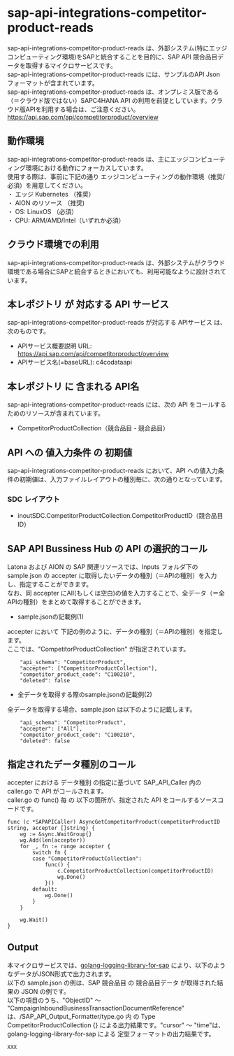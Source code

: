 # sap-api-integrations-competitor-product-reads  
sap-api-integrations-competitor-product-reads は、外部システム(特にエッジコンピューティング環境)をSAPと統合することを目的に、SAP API 競合品目データを取得するマイクロサービスです。  
sap-api-integrations-competitor-product-reads には、サンプルのAPI Json フォーマットが含まれています。  
sap-api-integrations-competitor-product-reads は、オンプレミス版である（＝クラウド版ではない）SAPC4HANA API の利用を前提としています。クラウド版APIを利用する場合は、ご注意ください。  
https://api.sap.com/api/competitorproduct/overview  

## 動作環境
sap-api-integrations-competitor-product-reads は、主にエッジコンピューティング環境における動作にフォーカスしています。   
使用する際は、事前に下記の通り エッジコンピューティングの動作環境（推奨/必須）を用意してください。   
・ エッジ Kubernetes （推奨）    
・ AION のリソース （推奨)    
・ OS: LinuxOS （必須）    
・ CPU: ARM/AMD/Intel（いずれか必須） 

## クラウド環境での利用  
sap-api-integrations-competitor-product-reads は、外部システムがクラウド環境である場合にSAPと統合するときにおいても、利用可能なように設計されています。  

## 本レポジトリ が 対応する API サービス
sap-api-integrations-competitor-product-reads が対応する APIサービス は、次のものです。

* APIサービス概要説明 URL: https://api.sap.com/api/competitorproduct/overview  
* APIサービス名(=baseURL): c4codataapi

## 本レポジトリ に 含まれる API名
sap-api-integrations-competitor-product-reads には、次の API をコールするためのリソースが含まれています。  

* CompetitorProductCollection（競合品目 - 競合品目）  

## API への 値入力条件 の 初期値
sap-api-integrations-competitor-product-reads において、API への値入力条件の初期値は、入力ファイルレイアウトの種別毎に、次の通りとなっています。  

### SDC レイアウト

* inoutSDC.CompetitorProductCollection.CompetitorProductID（競合品目ID）  


## SAP API Bussiness Hub の API の選択的コール

Latona および AION の SAP 関連リソースでは、Inputs フォルダ下の sample.json の accepter に取得したいデータの種別（＝APIの種別）を入力し、指定することができます。  
なお、同 accepter にAll(もしくは空白)の値を入力することで、全データ（＝全APIの種別）をまとめて取得することができます。  

* sample.jsonの記載例(1)  

accepter において 下記の例のように、データの種別（＝APIの種別）を指定します。  
ここでは、"CompetitorProductCollection" が指定されています。    
  
```
	"api_schema": "CompetitorProduct",
	"accepter": ["CompetitorProductCollection"],
	"competitor_product_code": "C100210",
	"deleted": false
```
  
* 全データを取得する際のsample.jsonの記載例(2)  

全データを取得する場合、sample.json は以下のように記載します。  

```
	"api_schema": "CompetitorProduct",
	"accepter": ["All"],
	"competitor_product_code": "C100210",
	"deleted": false
```

## 指定されたデータ種別のコール

accepter における データ種別 の指定に基づいて SAP_API_Caller 内の caller.go で API がコールされます。  
caller.go の func() 毎 の 以下の箇所が、指定された API をコールするソースコードです。  

```
func (c *SAPAPICaller) AsyncGetCompetitorProduct(competitorProductID string, accepter []string) {
	wg := &sync.WaitGroup{}
	wg.Add(len(accepter))
	for _, fn := range accepter {
		switch fn {
		case "CompetitorProductCollection":
			func() {
				c.CompetitorProductCollection(competitorProductID)
				wg.Done()
			}()
		default:
			wg.Done()
		}
	}

	wg.Wait()
}
```

## Output  
本マイクロサービスでは、[golang-logging-library-for-sap](https://github.com/latonaio/golang-logging-library-for-sap) により、以下のようなデータがJSON形式で出力されます。  
以下の sample.json の例は、SAP 競合品目 の 競合品目データ が取得された結果の JSON の例です。  
以下の項目のうち、"ObjectID" ～ "CampaignInboundBusinessTransactionDocumentReference" は、/SAP_API_Output_Formatter/type.go 内 の Type CompetitorProductCollection {} による出力結果です。"cursor" ～ "time"は、golang-logging-library-for-sap による 定型フォーマットの出力結果です。  

```
XXX
```